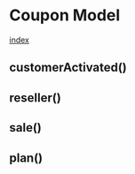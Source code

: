 # Coupon Model

[index](../index.md)

## customerActivated()
>

## reseller()
>

## sale()
>

## plan()
>

